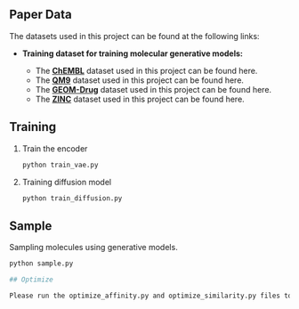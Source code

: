 ## Paper Data

The datasets used in this project can be found at the following links:

- **Training dataset for training molecular generative models:**

  - The [**ChEMBL**](https://chembl.gitbook.io/chembl-interface-documentation/downloads) dataset used in this project can be found here.  
  - The [**QM9**](https://drive.google.com/file/d/1JZ_Z5bjS0RsX_BRWtrplMN9vZpL78-T7/view?usp=drive_link) dataset used in this project can be found here.  
  - The [**GEOM-Drug**](https://dataverse.harvard.edu/file.xhtml?fileId=4360331&version=2.0) dataset used in this project can be found here.  
  - The [**ZINC**](https://drive.google.com/file/d/1N44fpvCKEqI3xorXH7Q9sOq2f4ylCUwz/view) dataset used in this project can be found here.  

## Training

1. Train the encoder

   ```bash
   python train_vae.py

2. Training diffusion model
   
    ```bash
   python train_diffusion.py

## Sample

  Sampling molecules using generative models.

   ```bash
   python sample.py

## Optimize

Please run the optimize_affinity.py and optimize_similarity.py files to optimize the generative model for specific tasks.



